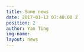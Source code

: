 ```yaml
---
title: Some news
date: 2017-01-12 07:40:00 Z
position: 2
author: Yan Ting
img-name: 
layout: news
---
```


